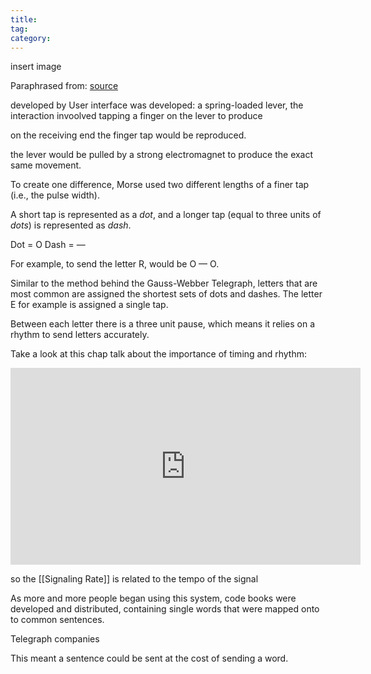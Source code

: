 ```yaml
---
title: 
tag: 
category: 
---
```


insert image

Paraphrased from: [source ](https://www.khanacademy.org/computing/computer-science/informationtheory/info-theory/v/morse-code-the-information-age-language-of-coins-8-12)



developed by 
User interface was developed: a spring-loaded lever, the interaction invoolved tapping a finger on the lever to produce 

on the receiving end the finger tap would be reproduced.

the lever would be pulled by a strong electromagnet to produce the exact same movement.

To create one difference, Morse used two different lengths of a finer tap (i.e., the pulse width).

A short tap is represented as a *dot*, and a longer tap (equal to three units of *dots*) is represented as *dash*.

Dot = O
Dash = —

For example, to send the letter R, would be O — O.

Similar to the method behind the Gauss-Webber Telegraph, letters that are most common are assigned the shortest sets of dots and dashes. The letter E for example is assigned a single tap.

Between each letter there is a three unit pause, which means it relies on a rhythm to send letters accurately.

Take a look at this chap talk about the importance of timing and rhythm:

<iframe width="560" height="315" src="https://www.youtube.com/embed/Li8Hiwbc664?start=409" title="YouTube video player" frameborder="0" allow="accelerometer; autoplay; clipboard-write; encrypted-media; gyroscope; picture-in-picture" allowfullscreen></iframe>


so the [[Signaling Rate]] is related to the tempo of the signal

As more and more people began using this system, code books were developed and distributed, containing single words that were mapped onto to common sentences.

Telegraph companies

This meant a sentence could be sent at the cost of sending a word.

